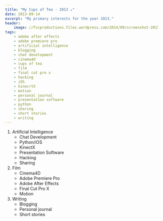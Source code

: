 ```yaml
---
title: "My Cups of Tea - 2013 ☕"
date: 2013-09-14
excerpt: "My primary interests for the year 2013."
header:
    image: //fvcproductions.files.wordpress.com/2014/09/screenshot-2015-10-14-00-23-34.png?w=800&h=340&crop=1
tags:
    - adobe after effects
    - adobe premiere pro
    - artificial intelligence
    - blogging
    - chat development
    - cinema4d
    - cups of tea
    - film
    - final cut pro x
    - hacking
    - iOS
    - kinecrtX
    - motion
    - personal journal
    - presentation software
    - python
    - sharing
    - short stories
    - writing
---
```


1. Artificial Intelligence
    - Chat Development
    - Python/iOS
    - KinectX
    - Presentation Software
    - Hacking
    - Sharing
2. Film
    - Cinema4D
    - Adobe Premiere Pro
    - Adobe After Effects
    - Final Cut Pro X
    - Motion
3. Writing
    - Blogging
    - Personal journal
    - Short stories